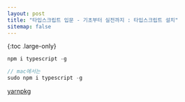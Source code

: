 ```yaml
---
layout: post
title: "타입스크립트 입문 - 기초부터 실전까지 : 타입스크립트 설치"
sitemap: false
---
```


{:toc .large-only}

```js
npm i typescript -g

// mac에서는
sudo npm i typescript -g
```

[yarnpkg](https://yarnpkg.com/package/typescript)
